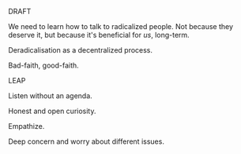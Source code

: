 DRAFT

We need to learn how to talk to radicalized people. Not because they deserve it, but because it's beneficial for _us_, long-term.

Deradicalisation as a decentralized process.

Bad-faith, good-faith.

LEAP

Listen without an agenda.

Honest and open curiosity.

Empathize.

Deep concern and worry about different issues.

